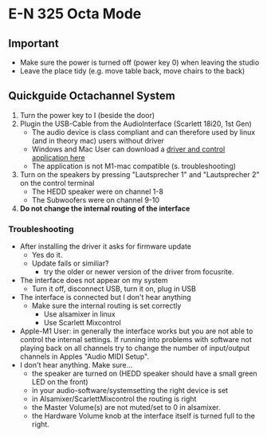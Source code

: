 # E-N 325 Octa Mode

## Important
- Make sure the power is turned off (power key 0) when leaving the studio
- Leave the place tidy (e.g. move table back, move chairs to the back)

## Quickguide Octachannel System
1. Turn the power key to I (beside the door)
2. Plugin the USB-Cable from the AudioInterface (Scarlett 18i20, 1st Gen)
    - The audio device is class compliant and can therefore used by linux (and in theory mac) users without driver
    - Windows and Mac User can download a [driver and control application here](https://downloads.focusrite.com/focusrite/scarlett-1st-gen/scarlett-18i20-1st-gen)
    - The application is not M1-mac compatible (s. troubleshooting)
3. Turn on the speakers by pressing "Lautsprecher 1" and "Lautsprecher 2" on the control terminal
    - The HEDD speaker were on channel 1-8
    - The Subwoofers were on channel 9-10
4. **Do not change the internal routing of the interface**


### Troubleshooting
- After installing the driver it asks for firmware update
    - Yes do it.
    - Update fails or similiar?
        - try the older or newer version of the driver from focusrite.
- The interface does not appear on my system
    - Turn it off, disconnect USB, turn it on, plug in USB
- The interface is connected but I don't hear anything
    - Make sure the internal routing is set correctly
        - Use alsamixer in linux
        - Use Scarlett Mixcontrol
- Apple-M1 User: in generally the interface works but you are not able to control the internal settings. If running into problems with software not playing back on all channels try to change the number of input/output channels in Apples "Audio MIDI Setup". 
- I don't hear anything. Make sure...
    - the speaker are turned on (HEDD speaker should have a small green LED on the front)
    - in your audio-software/systemsetting the right device is set
    - in Alsamixer/ScarlettMixcontrol the routing is right
    - the Master Volume(s) are not muted/set to 0 in alsamixer.
    - the Hardware Volume knob at the interface itself is turned full to the right.
